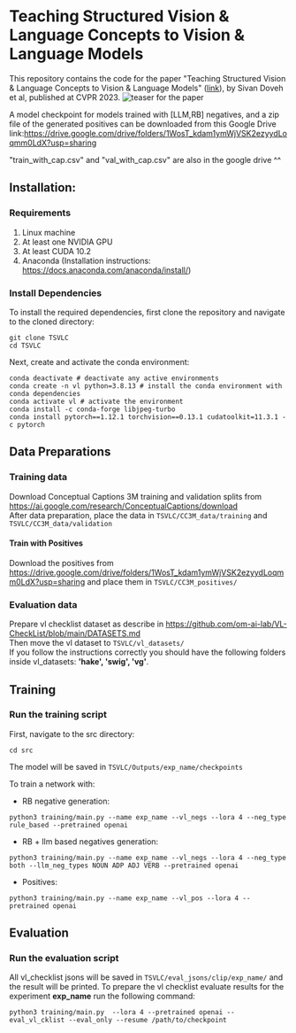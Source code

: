 # Teaching Structured Vision & Language Concepts to Vision & Language Models

This repository contains the code for the paper "Teaching Structured Vision & Language Concepts to Vision & Language Models" ([link](https://arxiv.org/abs/2211.11733)), by Sivan Doveh et al, published at CVPR 2023.
![teaser for the paper](teaser.png)


A model checkpoint for models trained with [LLM,RB] negatives, and a zip file of the generated positives can be downloaded from this Google Drive link:https://drive.google.com/drive/folders/1WosT_kdam1ymWjVSK2ezyydLoqmm0LdX?usp=sharing  

"train_with_cap.csv" and "val_with_cap.csv" are also in the google drive ^^ 

## Installation:
### Requirements
1. Linux machine
2. At least one NVIDIA GPU
3. At least CUDA 10.2
4. Anaconda (Installation instructions: https://docs.anaconda.com/anaconda/install/)
### Install Dependencies
To install the required dependencies, first clone the repository and navigate to the cloned directory:  
```shell script
git clone TSVLC  
cd TSVLC 
```  
Next, create and activate the conda environment:  
```shell script
conda deactivate # deactivate any active environments
conda create -n vl python=3.8.13 # install the conda environment with conda dependencies
conda activate vl # activate the environment
conda install -c conda-forge libjpeg-turbo
conda install pytorch==1.12.1 torchvision==0.13.1 cudatoolkit=11.3.1 -c pytorch
```

## Data Preparations
### Training data
Download Conceptual Captions 3M training and validation splits from https://ai.google.com/research/ConceptualCaptions/download  
After data preparation, place the data in `TSVLC/CC3M_data/training` and `TSVLC/CC3M_data/validation`  

#### Train with Positives
Download the positives from https://drive.google.com/drive/folders/1WosT_kdam1ymWjVSK2ezyydLoqmm0LdX?usp=sharing and place them in `TSVLC/CC3M_positives/`  

### Evaluation data
Prepare vl checklist dataset as describe in https://github.com/om-ai-lab/VL-CheckList/blob/main/DATASETS.md  
Then move the vl dataset to `TSVLC/vl_datasets/`  
If you follow the instructions correctly you should have the following folders inside vl_datasets: **'hake', 'swig', 'vg'**. 

## Training

### Run the training script
First, navigate to the src directory:
```shell script
cd src
```
The model will be saved in `TSVLC/Outputs/exp_name/checkpoints`

To train a network with:
* RB negative generation:
```shell script
python3 training/main.py --name exp_name --vl_negs --lora 4 --neg_type rule_based --pretrained openai
```

* RB + llm based negatives generation:
```shell script
python3 training/main.py --name exp_name --vl_negs --lora 4 --neg_type both --llm_neg_types NOUN ADP ADJ VERB --pretrained openai
```

* Positives:
```shell script
python3 training/main.py --name exp_name --vl_pos --lora 4 --pretrained openai
```

## Evaluation
### Run the evaluation script
All vl_checklist jsons will be saved in `TSVLC/eval_jsons/clip/exp_name/` and the result will be printed. 
To prepare the vl checklist evaluate results for the experiment **exp_name** run the following command:
```shell script
python3 training/main.py  --lora 4 --pretrained openai --eval_vl_cklist --eval_only --resume /path/to/checkpoint
```
